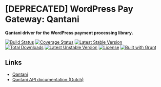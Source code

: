 # [DEPRECATED] WordPress Pay Gateway: Qantani

**Qantani driver for the WordPress payment processing library.**

[![Build Status](https://travis-ci.org/wp-pay-gateways/qantani.svg?branch=develop)](https://travis-ci.org/wp-pay-gateways/qantani)
[![Coverage Status](https://coveralls.io/repos/wp-pay-gateways/qantani/badge.svg?branch=master&service=github)](https://coveralls.io/github/wp-pay-gateways/qantani?branch=master)
[![Latest Stable Version](https://poser.pugx.org/wp-pay-gateways/qantani/v/stable.svg)](https://packagist.org/packages/wp-pay-gateways/qantani)
[![Total Downloads](https://poser.pugx.org/wp-pay-gateways/qantani/downloads.svg)](https://packagist.org/packages/wp-pay-gateways/qantani)
[![Latest Unstable Version](https://poser.pugx.org/wp-pay-gateways/qantani/v/unstable.svg)](https://packagist.org/packages/wp-pay-gateways/qantani)
[![License](https://poser.pugx.org/wp-pay-gateways/qantani/license.svg)](https://packagist.org/packages/wp-pay-gateways/qantani)
[![Built with Grunt](https://cdn.gruntjs.com/builtwith.png)](http://gruntjs.com/)

## Links

*	[Qantani](https://www.qantani.com/)
*	[Qantani API documentation (Dutch)](https://www.qantani.com/nl/documentatie/api-documentatie)
